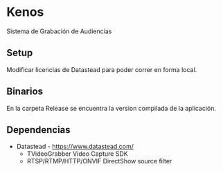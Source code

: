 # Kenos
Sistema de Grabación de Audiencias

## Setup
Modificar licencias de Datastead para poder correr en forma local.

## Binarios
En la carpeta Release se encuentra la version compilada de la aplicación.

## Dependencias
* Datastead - https://www.datastead.com/
    * TVideoGrabber Video Capture SDK
    * RTSP/RTMP/HTTP/ONVIF DirectShow source filter